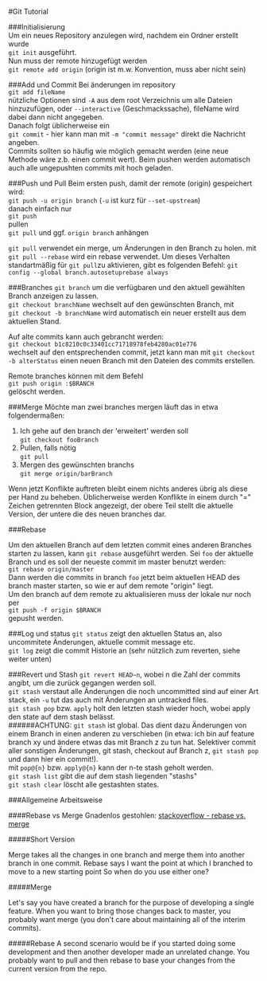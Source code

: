 #Git Tutorial

###Initialisierung  
Um ein neues Repository anzulegen wird, nachdem ein Ordner erstellt wurde  
`git init` ausgeführt.   
Nun muss der remote hinzugefügt werden  
`git remote add origin` (origin ist m.w. Konvention, muss aber nicht sein)  

###Add und Commit
Bei änderungen im repository  
`git add fileName`  
nützliche Optionen sind `-A` aus dem root Verzeichnis um alle Dateien hinzuzufügen, oder `--interactive` (Geschmackssache), fileName wird dabei dann nicht angegeben.  
Danach folgt üblicherweise ein  
`git commit` - hier kann man mit `-m "commit message"` direkt die Nachricht angeben.  
Commits sollten so häufig wie möglich gemacht werden (eine neue Methode wäre z.b. einen commit wert). Beim pushen werden automatisch auch alle ungepushten commits mit hoch geladen.  

###Push und Pull
Beim ersten push, damit der remote (origin) gespeichert wird:  
```git push -u origin branch``` (`-u` ist kurz für `--set-upstream`)  
danach einfach nur  
`git push`  
pullen  
`git pull` und ggf. `origin branch` anhängen

`git pull` verwendet ein merge, um Änderungen in den Branch zu holen.
mit `git pull --rebase` wird ein rebase verwendet. Um dieses Verhalten standartmäßig für `git pull`zu aktivieren, gibt es folgenden Befehl: `git config --global branch.autosetuprebase always`

###Branches
`git branch` um die verfügbaren und den aktuell gewählten Branch anzeigen zu lassen.  
`git checkout branchName` wechselt auf den gewünschten Branch, mit  
`git checkout -b branchName` wird automatisch ein neuer erstellt aus dem aktuellen Stand.  
  
Auf alte commits kann auch gebrancht werden:  
`git checkout b1c8210c0c33401cc71718978feb4280ac01e776`  
wechselt auf den entsprechenden commit, jetzt kann man mit `git checkout -b alterStatus` einen neuen Branch mit den Dateien des commits erstellen.  
   
Remote branches können mit dem Befehl   
```git push origin :$BRANCH```   
gelöscht werden.

###Merge
Möchte man zwei branches mergen läuft das in etwa folgendermaßen:

1. Ich gehe auf den branch der 'erweitert' werden soll  
  `git checkout fooBranch`  
2. Pullen, falls nötig  
  `git pull`  
3. Mergen des gewünschten branchs  
  `git merge origin/barBranch`  

Wenn jetzt Konflikte auftreten bleibt einem nichts anderes übrig als diese per Hand zu beheben. Üblicherweise werden Konflikte in einem durch "=" Zeichen getrennten Block angezeigt, der obere Teil stellt die aktuelle Version, der untere die des neuen branches dar.

###Rebase

Um den aktuellen Branch auf dem letzten commit eines anderen Branches starten zu lassen, kann ```git rebase``` ausgeführt werden. Sei ```foo``` der aktuelle Branch und es soll der neueste commit im master benutzt werden:   
```git rebase origin/master```   
Dann werden die commits in branch ```foo``` jetzt beim aktuellen HEAD des branch master starten, so wie er auf dem remote "origin" liegt.   
Um den branch auf dem remote zu aktualisieren muss der lokale nur noch per   
```git push -f origin $BRANCH```   
gepusht werden.   

###Log und status
`git status` zeigt den aktuellen Status an, also uncommitete Änderungen, aktuelle commit message etc.  
`git log` zeigt die commit Historie an (sehr nützlich zum reverten, siehe weiter unten)  

###Revert und Stash
`git revert HEAD~n`, wobei n die Zahl der commits angibt, um die zurück gegangen werden soll.  
`git stash` verstaut alle Änderungen die noch uncommitted sind auf einer Art stack, ein `-u` tut das auch mit Änderungen an untracked files.  
`git stash pop` bzw. `apply` holt den letzten stash wieder hoch, wobei apply den state auf dem stash belässt.  
######ACHTUNG: `git stash` ist global.
Das dient dazu Änderungen von einem Branch in einen anderen zu verschieben (in etwa: ich bin auf feature branch xy und ändere etwas das mit Branch z zu tun hat. Selektiver commit aller sonstigen Änderungen, git stash, checkout auf Branch z, `git stash pop` und dann hier ein commit!).   
mit `pop@{n}` bzw. `apply@{n}` kann der n-te stash geholt werden.  
`git stash list` gibt die auf dem stash liegenden "stashs"  
`git stash clear` löscht alle gestashten states.  

###Allgemeine Arbeitsweise

####Rebase vs Merge
Gnadenlos gestohlen: [stackoverflow - rebase vs. merge](http://stackoverflow.com/questions/804115/git-rebase-vs-git-merge)    

#####Short Version

Merge takes all the changes in one branch and merge them into another branch in one commit.
Rebase says I want the point at which I branched to move to a new starting point
So when do you use either one?

#####Merge

Let's say you have created a branch for the purpose of developing a single feature. When you want to bring those changes back to master, you probably want merge (you don't care about maintaining all of the interim commits).

#####Rebase
A second scenario would be if you started doing some development and then another developer made an unrelated change. You probably want to pull and then rebase to base your changes from the current version from the repo.